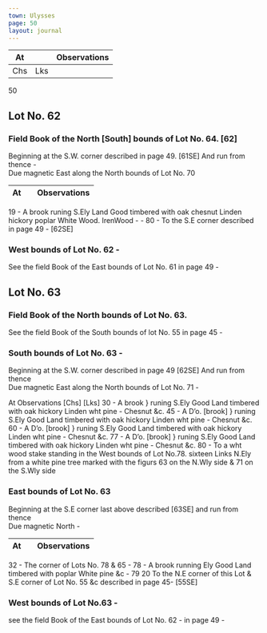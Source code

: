 ```yaml
---
town: Ulysses
page: 50
layout: journal
---
```


| At |    | Observations |
| -- | -- | ------------ |
| Chs | Lks | |

50
## Lot No. 62

### Field Book of the North [South] bounds of Lot No. 64. [62]

Beginning at the S.W. corner described in page 49. [61SE] And run from thence - \
Due magnetic East along the North bounds of Lot No. 70

| At |    | Observations |
| -- | -- | ------------ |
19  -  A brook runing S.Ely Land Good timbered with oak chesnut Linden hickory 
poplar White Wood. IrenWood - -
80  -  To the S.E corner described in page 49 - [62SE]

### West bounds of Lot No. 62 - 

See the field Book of the East bounds of Lot No. 61 in page 49 - 

## Lot No. 63

### Field Book of the North bounds of Lot No. 63.

See the field Book of the South bounds of lot No. 55 in page 45 - 

### South bounds of Lot No. 63 -

Beginning at the S.W. corner described in page 49 [62SE] And run from thence \
Due magnetic East along the North bounds of Lot No. 71 -

At         Observations
[Chs]  [Lks]
30  -  A brook } runing S.Ely Good Land timbered with oak hickory Linden wht pine -
Chesnut &c.
45  -  A D’o. [brook] } runing S.Ely Good Land timbered with oak hickory Linden wht
pine - Chesnut &c.
60  -  A D’o. [brook] } runing S.Ely Good Land timbered with oak hickory Linden wht 
pine - Chesnut &c.
77  -  A D’o. [brook] } runing S.Ely Good Land timbered with oak hickory Linden wht
pine - Chesnut &c.
80  -  To a wht wood stake standing in the West bounds of Lot No.78. sixteen Links 
N.Ely from a white pine tree marked with the figurs 63 on the N.Wly side & 71 on the S.Wly side

### East bounds of Lot No. 63

Beginning at the S.E corner last above described [63SE] and run from thence \
Due magnetic North -

| At |    | Observations |
| -- | -- | ------------ |
32  -  The corner of Lots No. 78 & 65 -
78  -  A brook running Ely Good Land timbered with poplar White pine &c - 
79  20  To the N.E corner of this Lot & S.E corner of Lot No. 55 &c described in page 45- 
[55SE]

### West bounds of Lot No.63 -

see the field Book of the East bounds of Lot No. 62 - in page 49 -
